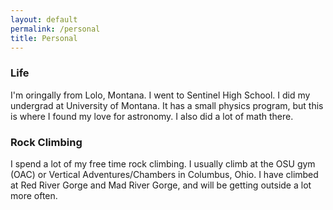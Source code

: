 ```yaml
---
layout: default
permalink: /personal
title: Personal
---
```


### Life
I'm oringally from Lolo, Montana. I went to Sentinel High School. I did my undergrad at University of Montana. It has a small physics program, but this is where I found my love for astronomy. I also did a lot of math there. 

### Rock Climbing
I spend a lot of my free time rock climbing. I usually climb at the OSU gym (OAC) or Vertical Adventures/Chambers in Columbus, Ohio. I have climbed at Red River Gorge and Mad River Gorge, and will be getting outside a lot more often.

